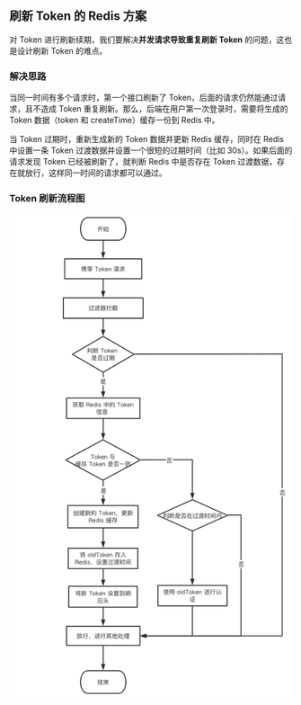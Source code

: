 ## 刷新 Token 的 Redis 方案

对 Token 进行刷新续期，我们要解决**并发请求导致重复刷新 Token** 的问题，这也是设计刷新 Token 的难点。

### 解决思路

当同一时间有多个请求时，第一个接口刷新了 Token，后面的请求仍然能通过请求，且不造成 Token 重复刷新。那么，后端在用户第一次登录时，需要将生成的 Token 数据（token 和 createTime）缓存一份到 Redis 中。

当 Token 过期时，重新生成新的 Token 数据并更新 Redis 缓存，同时在 Redis 中设置一条 Token 过渡数据并设置一个很短的过期时间（比如 30s）。如果后面的请求发现 Token 已经被刷新了，就判断 Redis 中是否存在 Token 过渡数据，存在就放行，这样同一时间的请求都可以通过。

### Token 刷新流程图

![刷新token流程图](./asset/imgs/refreshToken.png)
